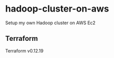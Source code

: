 # hadoop-cluster-on-aws

Setup my own Hadoop cluster on AWS Ec2

## Terraform

Terraform v0.12.19

##
